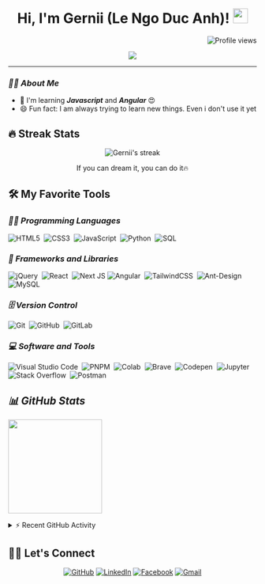 

<h1 align="center">
Hi, I'm Gernii (Le Ngo Duc Anh)!
  <img src="https://media.giphy.com/media/hvRJCLFzcasrR4ia7z/giphy.gif" width="30"></h1>
  <a href="https://github.com/Gernii/Gernii/"><img src="https://gpvc.arturio.dev/Gernii" alt="Profile views" align='right'/> </a> 
<br/>

<!-- Typing SVG by DenverCoder1 - https://github.com/DenverCoder1/readme-typing-svg -->
<p align="center">
<img src="https://readme-typing-svg.herokuapp.com?color=%23FD428D&duration=4000&center=true&vCenter=true&lines=FE+%7C+AI+Developer;Always+learning+new+things">
</p>
<hr/>

### ***🙋‍♀️ About Me***

* 🌱 I'm learning ***Javascript*** and ***Angular*** 😍
* 😄 Fun fact: I am always trying to learn new things. Even i don't use it yet

## 🔥 Streak Stats

<!-- GitHub Readme Streak Stats - https://github.com/DenverCoder1/github-readme-streak-stats -->
<p align="center">
    <img  alt="Gernii's streak" src="http://github-readme-streak-stats.herokuapp.com?user=Gernii&theme=radical&hide_border=true&date_format=M%20j%5B%2C%20Y%5D"/>
  <p align="center"> If you can dream it, you can do it🔥 </p>
</p>

## 🛠️ My Favorite Tools
### ***👨‍💻 Programming Languages***
![HTML5](https://img.shields.io/badge/html5-%23E34F26.svg?style=flat&logo=html5&logoColor=white)&nbsp;
![CSS3](https://img.shields.io/badge/css3-%231572B6.svg?style=flat&logo=css3&logoColor=white)&nbsp;
![JavaScript](https://img.shields.io/badge/javascript-%23323330.svg?style=flat&logo=javascript&logoColor=%23F7DF1E)&nbsp;
![Python](https://img.shields.io/badge/Python%20-%2314354C.svg?logo=python&logoColor=white)&nbsp;
![SQL](https://img.shields.io/badge/SQL%20-%23025E8C.svg?logo=amazon-dynamodb&logoColor=white)&nbsp;

### ***🧰 Frameworks and Libraries***
![jQuery](https://img.shields.io/badge/jquery-%230769AD.svg?style=flat&logo=jquery&logoColor=white)&nbsp;
![React](https://img.shields.io/badge/react-%2320232a.svg?style=flat&logo=react&logoColor=%2361DAFB)&nbsp;
![Next JS](https://img.shields.io/badge/Next-black?style=flat&logo=next.js&logoColor=white)
![Angular](https://img.shields.io/badge/angular-%23DD0031.svg?style=flat&logo=angular&logoColor=white)&nbsp;
![TailwindCSS](https://img.shields.io/badge/tailwindcss-%2338B2AC.svg?style=flat&logo=tailwind-css&logoColor=white)&nbsp;
![Ant-Design](https://img.shields.io/badge/-AntDesign-%230170FE?style=flat&logo=ant-design&logoColor=white)&nbsp;
![MySQL](https://img.shields.io/badge/mysql-%2300f.svg?style=flat&logo=mysql&logoColor=white)
### ***🗄️ Version Control***
![Git](https://img.shields.io/badge/git-%23F05033.svg?style=flate&logo=git&logoColor=white)&nbsp;
![GitHub](https://img.shields.io/badge/github-%23121011.svg?style=flat&logo=github&logoColor=white)&nbsp;
![GitLab](https://img.shields.io/badge/gitlab-%23181717.svg?style=flat&logo=gitlab&logoColor=white)&nbsp;

### ***💻 Software and Tools***
![Visual Studio Code](https://img.shields.io/badge/Visual%20Studio%20Code-0078d7.svg?style=flat&logo=visual-studio-code&logoColor=white)&nbsp;
![PNPM](https://img.shields.io/badge/-PNPM-05122A?style=flat&logo=pnpm)&nbsp;
![Colab](https://img.shields.io/badge/Colab-00b56a.svg?logo=google-colab&logoColor=white)&nbsp;
![Brave](https://img.shields.io/badge/-Brave-FB542B?logo=brave&logoColor=white)&nbsp;
![Codepen](https://img.shields.io/badge/Codepen-000000.svg?logo=codepen&logoColor=white)&nbsp;
![Jupyter](https://img.shields.io/badge/Jupyter%20-%23F37626.svg?logo=Jupyter&logoColor=white)&nbsp;
![Stack Overflow](https://img.shields.io/badge/-Stack%20Overflow-FE7A16?logo=stack-overflow&logoColor=white)&nbsp;
![Postman](https://img.shields.io/badge/Postman-FF6C37?logo=postman&logoColor=white)&nbsp;


## ***📊 GitHub Stats***

<p align="left">
  <img height="190em" src="https://github-readme-stats.vercel.app/api?username=Gernii&show_icons=true&count_private=true&theme=radical&hide_border=true"/>
<br>

</p>

<details>
  <summary>⚡ Recent GitHub Activity</summary>
  <br>
   <img alt="Gernii's Activity Graph" src="https://activity-graph.herokuapp.com/graph?username=Gernii&bg_color=141321&color=F7D747&line=FD428D&point=7C7B82&hide_border=true&custom_title=Gernii's%20Contribution%20Graph" />
  <br/>
</details>

## 🙋‍♀️ Let's Connect
<p align="center">
	<a href="https://github.com/Gernii" target="_blank"><img src="https://img.icons8.com/bubbles/50/000000/github.png" alt="GitHub"/></a>
	<a href="https://www.linkedin.com/in/gernii/" target="_blank"><img src="https://img.icons8.com/bubbles/50/000000/linkedin.png" alt="LinkedIn"/></a>
	<a href="https://www.facebook.com/yashitanamdeo/" target="_blank"><img src="https://img.icons8.com/bubbles/50/000000/facebook-new.png" alt="Facebook"/></a>
	<a href="mailto:anhducngole2001@gmail.com" target="_blank"><img src="https://img.icons8.com/bubbles/50/000000/gmail.png" alt="Gmail"/></a>
</p>
